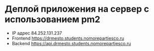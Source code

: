 # Деплой приложения на сервер с использованием pm2

- IP адрес 84.252.131.237
- Frontend https://drmesto.students.nomorepartiesco.ru
- Backend https://api.drmesto.students.nomorepartiesco.ru
